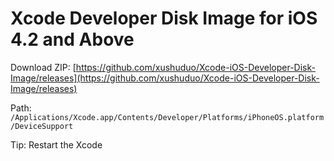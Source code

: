 # Xcode Developer Disk Image for iOS 4.2 and Above

Download ZIP: [https://github.com/xushuduo/Xcode-iOS-Developer-Disk-Image/releases](https://github.com/xushuduo/Xcode-iOS-Developer-Disk-Image/releases)

Path: `/Applications/Xcode.app/Contents/Developer/Platforms/iPhoneOS.platform/DeviceSupport`

Tip: Restart the Xcode